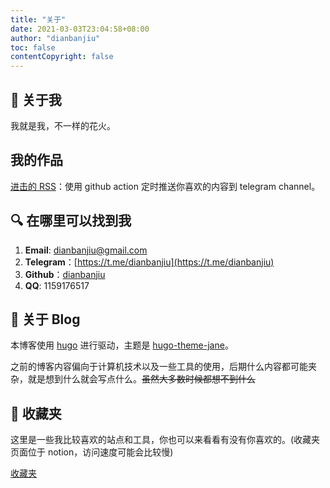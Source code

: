 ```yaml
---
title: "关于"
date: 2021-03-03T23:04:58+08:00
author: "dianbanjiu"
toc: false
contentCopyright: false
---
```


## 🌝 关于我
我就是我，不一样的花火。  

## 我的作品
[进击的 RSS](https://github.com/GuangzheJiang/rss_everyday)：使用 github action 定时推送你喜欢的内容到 telegram channel。  

## 🔍 在哪里可以找到我
1. **Email**: dianbanjiu@gmail.com  
2. **Telegram**：[https://t.me/dianbanjiu](https://t.me/dianbanjiu)  
3. **Github**：[dianbanjiu](https://github.com/dianbanjiu) 
4. **QQ**: 1159176517 


## 🌚 关于 Blog
本博客使用 [hugo](https://gohugo.io/) 进行驱动，主题是 [hugo-theme-jane](https://github.com/xianmin/hugo-theme-jane)。

之前的博客内容偏向于计算机技术以及一些工具的使用，后期什么内容都可能夹杂，就是想到什么就会写点什么。~~虽然大多数时候都想不到什么~~  

## 🤩 收藏夹
这里是一些我比较喜欢的站点和工具，你也可以来看看有没有你喜欢的。(收藏夹页面位于 notion，访问速度可能会比较慢)    

[收藏夹](https://www.notion.so/41dbffa6362440899f35d7828b541f76?v=6e20b899dd924a72bed12037ca4d6df6)  
